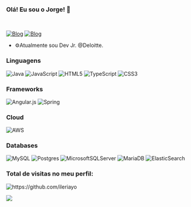 ### Olá! Eu sou o Jorge! 🤟
<br/>

[![Blog](https://img.shields.io/badge/LinkedIn-0077B5?style=for-the-badge&logo=linkedin&logoColor=white)](https://www.linkedin.com/in/queirozjorge-engenharia/)
[![Blog](https://img.shields.io/badge/Microsoft_Outlook-0078D4?style=for-the-badge&logo=microsoft-outlook&logoColor=white)](mailto:jorge.queiroz@outlook.com.br)

- ⚙️Atualmente sou Dev Jr. @Deloitte.

### Linguagens

![Java](https://img.shields.io/badge/java-%23ED8B00.svg?style=for-the-badge&logo=openjdk&logoColor=white)
![JavaScript](https://img.shields.io/badge/javascript-%23323330.svg?style=for-the-badge&logo=javascript&logoColor=%23F7DF1E)
![HTML5](https://img.shields.io/badge/html5-%23E34F26.svg?style=for-the-badge&logo=html5&logoColor=white)
![TypeScript](https://img.shields.io/badge/typescript-%23007ACC.svg?style=for-the-badge&logo=typescript&logoColor=white)
![CSS3](https://img.shields.io/badge/css3-%231572B6.svg?style=for-the-badge&logo=css3&logoColor=white)

### Frameworks

![Angular.js](https://img.shields.io/badge/angular.js-%23E23237.svg?style=for-the-badge&logo=angularjs&logoColor=white)
![Spring](https://img.shields.io/badge/spring-%236DB33F.svg?style=for-the-badge&logo=spring&logoColor=white)

### Cloud

![AWS](https://img.shields.io/badge/AWS-%23FF9900.svg?style=for-the-badge&logo=amazon-aws&logoColor=white)

### Databases

![MySQL](https://img.shields.io/badge/mysql-%2300f.svg?style=for-the-badge&logo=mysql&logoColor=white)
![Postgres](https://img.shields.io/badge/postgres-%23316192.svg?style=for-the-badge&logo=postgresql&logoColor=white)
![MicrosoftSQLServer](https://img.shields.io/badge/Microsoft%20SQL%20Server-CC2927?style=for-the-badge&logo=microsoft%20sql%20server&logoColor=white)
![MariaDB](https://img.shields.io/badge/MariaDB-003545?style=for-the-badge&logo=mariadb&logoColor=white)
![ElasticSearch](https://img.shields.io/badge/Elastic_Search-005571?style=for-the-badge&logo=elasticsearch&logoColor=white)

 ### Total de visitas no meu perfil: <br>
 <img src="https://komarev.com/ghpvc/?username=ileriayo" alt="https://github.com/ileriayo" />
 <p align="left"> 
   <img alingn="center" src="https://profile-counter.glitch.me/queirozjorge/count.svg" />
 </p>
</p>
